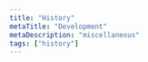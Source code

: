 ```yaml
---
title: "History"
metaTitle: "Development"
metaDescription: "miscellaneous"
tags: ["history"]
---
```

